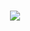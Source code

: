 <h1 align="center" backround-color="#000000">
  <img src="https://hackaday.com/wp-content/uploads/2020/07/spinning-donut-thumb.gif?w=600&h=600" width=""/>
</h1>
